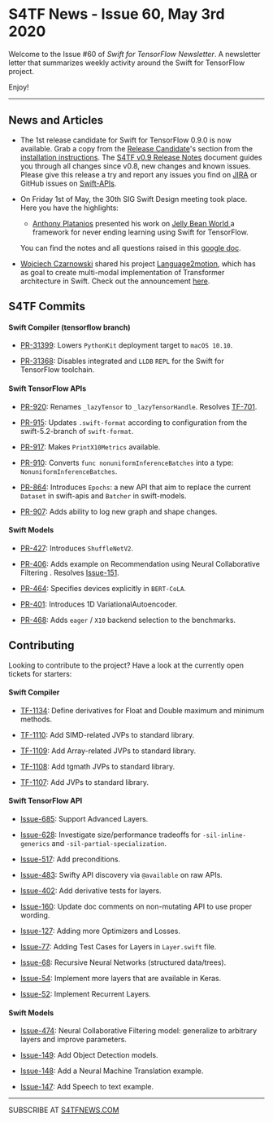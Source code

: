 
S4TF News - Issue 60, May 3rd 2020
===================

Welcome to the Issue #60 of *Swift for TensorFlow Newsletter*. A newsletter letter that summarizes weekly activity around the Swift for TensorFlow project.

Enjoy!

---

## News and Articles

* The 1st release candidate for Swift for TensorFlow 0.9.0 is now available. Grab a copy from the [Release Candidate](https://github.com/tensorflow/swift/blob/master/Installation.md#release-candidates)'s section from the [installation instructions](https://github.com/tensorflow/swift/blob/master/Installation.md). The [S4TF v0.9 Release Notes](https://docs.google.com/document/d/1Sk3F_owEF0wAo26xO1RTbdSbQV9eb5tMKQX3EgLeD1o/edit#) document guides you through all changes since v0.8, new changes and known issues. Please give this release a try and report any issues you find on [JIRA](https://bugs.swift.org/browse/TF) or GitHub issues on [Swift-APIs](https://github.com/tensorflow/swift-apis/issues).


* On Friday 1st of May, the 30th SIG Swift Design meeting took place. Here you have the highlights:

	* [Anthony Platanios](https://twitter.com/eaplatanios) presented his work on [Jelly Bean World ](https://arxiv.org/abs/2002.06306) a framework for never ending learning using Swift for TensorFlow.

	You can find the notes and all questions raised in this [google doc](https://docs.google.com/document/d/1Fm56p5rV1t2Euh6WLtBFKGqI43ozC3EIjReyLk-LCLU/edit#heading=h.ybjihr2k1s4).


* [Wojciech Czarnowski](https://www.linkedin.com/in/wojtekcz/) shared his project [Language2motion](https://github.com/wojtekcz/language2motion), which has as goal to create multi-modal implementation of Transformer architecture in Swift. Check out the announcement [here](https://forums.fast.ai/t/language2motion-project-in-swift/69599?u=vguerra).

## S4TF Commits

#### Swift Compiler (tensorflow branch) 

* [PR-31399](https://github.com/apple/swift/pull/31399): Lowers `PythonKit` deployment target to `macOS 10.10`.

* [PR-31368](https://github.com/apple/swift/pull/31368): Disables integrated and `LLDB` `REPL` for the Swift for TensorFlow toolchain.

#### Swift TensorFlow APIs

* [PR-920](https://github.com/tensorflow/swift-apis/pull/920): Renames `_lazyTensor` to `_lazyTensorHandle`. Resolves [TF-701](https://bugs.swift.org/browse/TF-701).

* [PR-915](https://github.com/tensorflow/swift-apis/pull/915): Updates `.swift-format` according to configuration from the
swift-5.2-branch of `swift-format`.

* [PR-917](https://github.com/tensorflow/swift-apis/pull/917): Makes `PrintX10Metrics` available.

* [PR-910](https://github.com/tensorflow/swift-apis/pull/910): Converts `func nonuniformInferenceBatches` into a type: `NonuniformInferenceBatches`.

* [PR-864](https://github.com/tensorflow/swift-apis/pull/864): Introduces `Epochs`: a new API that aim to replace the current `Dataset` in swift-apis and `Batcher` in swift-models.

* [PR-907](https://github.com/tensorflow/swift-apis/pull/907): Adds ability to log new graph and shape changes.

#### Swift Models

* [PR-427](https://github.com/tensorflow/swift-models/pull/427): Introduces `ShuffleNetV2`.

* [PR-406](https://github.com/tensorflow/swift-models/pull/464): Adds example on Recommendation using Neural Collaborative Filtering . Resolves [Issue-151](https://github.com/tensorflow/swift-models/issues/151).

* [PR-464](https://github.com/tensorflow/swift-models/pull/464): Specifies devices explicitly in `BERT-CoLA`.

* [PR-401](https://github.com/tensorflow/swift-models/pull/401): Introduces 1D VariationalAutoencoder.

* [PR-468](https://github.com/tensorflow/swift-models/pull/468): Adds `eager` / `X10` backend selection to the benchmarks.

## Contributing

Looking to contribute to the project? Have a look at the currently open tickets for starters:

#### Swift Compiler

* [TF-1134](https://bugs.swift.org/browse/TF-1134): Define derivatives for Float and Double maximum and minimum methods.

* [TF-1110](https://bugs.swift.org/browse/TF-1110): Add SIMD-related JVPs to standard library.

* [TF-1109](https://bugs.swift.org/browse/TF-1109): Add Array-related JVPs to standard library.

* [TF-1108](https://bugs.swift.org/browse/TF-1108): Add tgmath JVPs to standard library.

* [TF-1107](https://bugs.swift.org/browse/TF-1107): Add JVPs to standard library.

#### Swift TensorFlow API

* [Issue-685](https://github.com/tensorflow/swift-apis/issues/685): Support Advanced Layers.

* [Issue-628](https://github.com/tensorflow/swift-apis/issues/628): Investigate size/performance tradeoffs for `-sil-inline-generics` and `-sil-partial-specialization`.

* [Issue-517](https://github.com/tensorflow/swift-apis/issues/517): Add preconditions. 

* [Issue-483](https://github.com/tensorflow/swift-apis/issues/483): Swifty API discovery via `@available` on raw APIs.

* [Issue-402](https://github.com/tensorflow/swift-apis/issues/402): Add derivative tests for layers.

* [Issue-160](https://github.com/tensorflow/swift-apis/issues/160): Update doc comments on non-mutating API to use proper wording.

* [Issue-127](https://github.com/tensorflow/swift-apis/issues/127): Adding more Optimizers and Losses.

* [Issue-77](https://github.com/tensorflow/swift-apis/issues/77):  Adding Test Cases for Layers in `Layer.swift` file.

* [Issue-68](https://github.com/tensorflow/swift-apis/issues/68): Recursive Neural Networks (structured data/trees).

* [Issue-54](https://github.com/tensorflow/swift-apis/issues/54): Implement more layers that are available in Keras.

* [Issue-52](https://github.com/tensorflow/swift-apis/issues/52): Implement Recurrent Layers.

#### Swift Models

* [Issue-474](https://github.com/tensorflow/swift-models/issues/474): Neural Collaborative Filtering model: generalize to arbitrary layers and improve parameters.

* [Issue-149](https://github.com/tensorflow/swift-models/issues/149): Add Object Detection models.

* [Issue-148](https://github.com/tensorflow/swift-models/issues/148): Add a Neural Machine Translation example. 

* [Issue-147](https://github.com/tensorflow/swift-models/issues/147): Add Speech to text example.

---

SUBSCRIBE AT [S4TFNEWS.COM](https://www.s4tfnews.com/)
